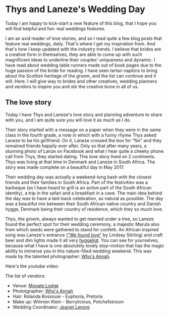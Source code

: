 # Thys and Laneze's Wedding Day

Today I am happy to kick-start a new feature of this blog, that I hope you will find helpful and fun: real weddings features.

I am an avid reader of love stories, and so I read quite a few blog posts that feature real weddings, daily. That's where I get my inspiration from. And that's how I keep updated with the industry trends. I believe that brides are a creative form in themselves, they are able to come up with such magnificent ideas to underline their couples' uniqueness and dynamic. I have read about wedding table runners made out of book pages due to the huge passion of the bride for reading. I have seen tartan napkins to bring about the Scottish
heritage of the groom, and the list can continue and it will. Here. I will give way to brides and other creatives, wedding planners and vendors to inspire you and stir the creative bone in all of us.

## The love story
Today I have Thys and Laneze's love story and planning adventure to share with you, and I am quite sure you will love it as much as I do.

Their story started with a message on a paper when they were in the same class in the fourth grade, a note in which with a funny rhyme Thys asked Laneze to be his girlfriend. On it, Laneze crossed the box for "No" and they remained friends happily ever after. Only so that after many years, a stunning photo of Lanze on Facebook and what I hear quite a cheeky phone call from Thys, they started dating. This love story lived on 2 continents. Thys was living at that time In Denmark and Laneze in South Africa. The story was made complete on a beautiful day in May 2017.

Their wedding day was actually a weekend-long bash with the closest friends and their families in South Africa. Part of the festivities was a barbeque (as I have heard to grill is an active part of the South African identity), a trip in the safari and a breakfast in a cave. The main idea behind the day was to have a laid-back celebration, as natural as possible. The day was a beautiful mix between their South African native country and Danish hygge, Denmark being their country of residence, which they so much love.

Thys, the groom, always wanted to get married under a tree, so Laneze found the perfect spot for their wedding ceremony, a majestic Marula also from which seeds were gathered to stand for confetti. An African inspired song was Laneze's entrance (["We found love"](https://www.youtube.com/watch?v=0g9poWKKpbU) by Lindsey Stirling) and craft beer and dim lights made it all very [hyggeligt](https://en.wikipedia.org/wiki/Hygge?oldformat=true). You can see for yourselves, because what I have is one absolutely lovely stop-motion that has the magic ability to immerse you in this nature-filled wedding weekend. This was made by the talented photographer: [Who's Annah](https://www.whosannah.com/).

Here's the youtube video:

The list of vendors:
- Venue: [Monate Lodge](http://www.monatelodge.com/)
- Phototgrapher: [Who's Annah](https://www.whosannah.com/)
- Hair: Rolanda Rossouw - Euphoria, Pretoria
- Make up: Wilmien Klein - Berrylicious, Potchefstroom
- Wedding Coordinator: [Jeanet Lenore](http://www.jeanetlenore.com/)
